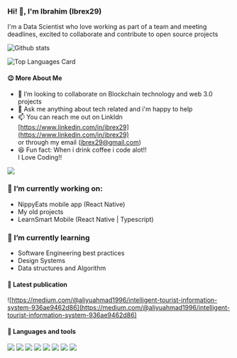 ### Hi! 👋, I'm Ibrahim (Ibrex29) 

I'm a Data Scientist who love working as part of a team and meeting deadlines, excited to collaborate and contribute to open source projects

![Github stats](https://github-readme-stats.vercel.app/api?username=ibrex29&theme=aura_dark&show_icons=true&count_private=true)

![Top Languages Card](https://github-readme-stats.vercel.app/api/top-langs/?username=ibrex29&layout=compact&theme=codeSTACKr)

#### :wink: More About Me 



- 👯 I’m looking to collaborate on Blockchain technology and web 3.0 projects                           
- 💬 Ask me anything about tech related and i'm happy to help
- 📫 You can reach me out on LinkIdn 
[https://www.linkedin.com/in/ibrex29](https://www.linkedin.com/in/ibrex29)   
or through my email  (ibrex29@gmail.com)
- 😆 Fun fact: When i drink coffee i code alot!!   
I Love Coding!!

![](https://r7q6w9z6.rocketcdn.me/career/wp-content/uploads/2020/03/full-stack-development.gif)      

### 🔭 I’m currently working on:                    

- NippyEats mobile app (React Native)                  
- My old projects
- LearnSmart Mobile (React Native | Typescript)                       

### 🌱 I’m currently learning

- Software Engineering best practices
- Design Systems
- Data structures and Algorithm

#### 📝 Latest publication

![https://medium.com/@aliyuahmad1996/intelligent-tourist-information-system-936ae9462d86](https://medium.com/@aliyuahmad1996/intelligent-tourist-information-system-936ae9462d86)

#### 🔨 Languages and tools

![](https://raw.githubusercontent.com/rahul-jha98/github_readme_icons/main/language_and_tools/square/javascript/javascript.svg)
![](https://raw.githubusercontent.com/rahul-jha98/github_readme_icons/main/language_and_tools/square/typescript/typescript.svg)
![](https://raw.githubusercontent.com/rahul-jha98/github_readme_icons/main/language_and_tools/square/react/react.svg)
![](https://raw.githubusercontent.com/rahul-jha98/github_readme_icons/main/language_and_tools/square/figma/figma.svg)
![](https://raw.githubusercontent.com/rahul-jha98/github_readme_icons/main/language_and_tools/square/node/node.svg)
![](https://raw.githubusercontent.com/rahul-jha98/github_readme_icons/main/language_and_tools/square/git-scm/git-scm.svg)
![](https://raw.githubusercontent.com/rahul-jha98/github_readme_icons/main/language_and_tools/square/firebase/firebase.svg)
![](https://raw.githubusercontent.com/rahul-jha98/github_readme_icons/main/language_and_tools/square/java/java.svg)


<!--
**ibrex29/ibrex29** is a ✨ _special_ ✨ repository because its `README.md` (this file) appears on your GitHub profile.

Here are some ideas to get you started:

- 🔭 I’m currently working on ...
- 🌱 I’m currently learning ...
- 👯 I’m looking to collaborate on ...
- 🤔 I’m looking for help with ...
- 💬 Ask me about ...
- 📫 How to reach me: ...
- 😄 Pronouns: ...
- ⚡ Fun fact: ...
-->
